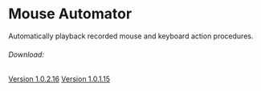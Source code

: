 # Mouse Automator
Automatically playback recorded mouse and keyboard action procedures.
<h6>Download:</h6>
<a href="https://www.dropbox.com/s/zuhe90eq7il1ule/MouseAutomator_v1_0_2_16.zip?dl=0">Version 1.0.2.16</a>
<a href="https://www.dropbox.com/s/pjj7q10qidw0hlb/MouseAutomator_v1_0_1_15.zip?dl=0">Version 1.0.1.15</a>
